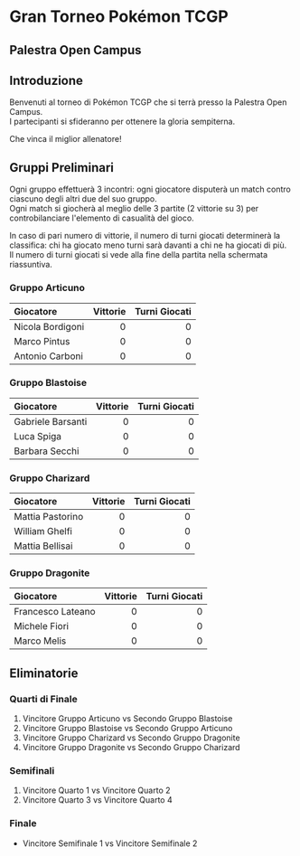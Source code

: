 # Gran Torneo Pokémon TCGP
## Palestra Open Campus

## Introduzione

Benvenuti al torneo di Pokémon TCGP che si terrà presso la Palestra Open Campus.  
I partecipanti si sfideranno per ottenere la gloria sempiterna.  

Che vinca il miglior allenatore!

## Gruppi Preliminari

Ogni gruppo effettuerà 3 incontri: ogni giocatore disputerà un match contro ciascuno degli altri due del suo gruppo.  
Ogni match si giocherà al meglio delle 3 partite (2 vittorie su 3) per controbilanciare l'elemento di casualità del gioco.

In caso di pari numero di vittorie, il numero di turni giocati determinerà la classifica: chi ha giocato meno turni sarà davanti a chi ne ha giocati di più.  
Il numero di turni giocati si vede alla fine della partita nella schermata riassuntiva.

### Gruppo Articuno

| <span style="display: inline-block; width: 100%; text-align: left;">Giocatore</span>         | <span style="display: inline-block; width: 100%; text-align: right;">Vittorie</span> | <span style="display: inline-block; width: 100%; text-align: right;">Turni Giocati</span> |
|-------------------|-------------------------------------------------------------------------------------:|-----------------------------------------------------------------------------------------:|
| Nicola Bordigoni  | <span style="display: inline-block; width: 100%; text-align: right;">0</span>        | <span style="display: inline-block; width: 100%; text-align: right;">0</span>            |
| Marco Pintus      | <span style="display: inline-block; width: 100%; text-align: right;">0</span>        | <span style="display: inline-block; width: 100%; text-align: right;">0</span>            |
| Antonio Carboni   | <span style="display: inline-block; width: 100%; text-align: right;">0</span>        | <span style="display: inline-block; width: 100%; text-align: right;">0</span>            |

### Gruppo Blastoise

| <span style="display: inline-block; width: 100%; text-align: left;">Giocatore</span>         | <span style="display: inline-block; width: 100%; text-align: right;">Vittorie</span> | <span style="display: inline-block; width: 100%; text-align: right;">Turni Giocati</span> |
|-------------------|-------------------------------------------------------------------------------------:|-----------------------------------------------------------------------------------------:|
| Gabriele Barsanti | <span style="display: inline-block; width: 100%; text-align: right;">0</span>        | <span style="display: inline-block; width: 100%; text-align: right;">0</span>            |
| Luca Spiga        | <span style="display: inline-block; width: 100%; text-align: right;">0</span>        | <span style="display: inline-block; width: 100%; text-align: right;">0</span>            |
| Barbara Secchi    | <span style="display: inline-block; width: 100%; text-align: right;">0</span>        | <span style="display: inline-block; width: 100%; text-align: right;">0</span>            |

### Gruppo Charizard

| <span style="display: inline-block; width: 100%; text-align: left;">Giocatore</span>         | <span style="display: inline-block; width: 100%; text-align: right;">Vittorie</span> | <span style="display: inline-block; width: 100%; text-align: right;">Turni Giocati</span> |
|-------------------|-------------------------------------------------------------------------------------:|-----------------------------------------------------------------------------------------:|
| Mattia Pastorino  | <span style="display: inline-block; width: 100%; text-align: right;">0</span>        | <span style="display: inline-block; width: 100%; text-align: right;">0</span>            |
| William Ghelfi    | <span style="display: inline-block; width: 100%; text-align: right;">0</span>        | <span style="display: inline-block; width: 100%; text-align: right;">0</span>            |
| Mattia Bellisai   | <span style="display: inline-block; width: 100%; text-align: right;">0</span>        | <span style="display: inline-block; width: 100%; text-align: right;">0</span>            |

### Gruppo Dragonite

| <span style="display: inline-block; width: 100%; text-align: left;">Giocatore</span>         | <span style="display: inline-block; width: 100%; text-align: right;">Vittorie</span> | <span style="display: inline-block; width: 100%; text-align: right;">Turni Giocati</span> |
|-------------------|-------------------------------------------------------------------------------------:|-----------------------------------------------------------------------------------------:|
| Francesco Lateano       | <span style="display: inline-block; width: 100%; text-align: right;">0</span>        | <span style="display: inline-block; width: 100%; text-align: right;">0</span>            |
| Michele Fiori     | <span style="display: inline-block; width: 100%; text-align: right;">0</span>        | <span style="display: inline-block; width: 100%; text-align: right;">0</span>            |
| Marco Melis       | <span style="display: inline-block; width: 100%; text-align: right;">0</span>        | <span style="display: inline-block; width: 100%; text-align: right;">0</span>            |

## Eliminatorie

### Quarti di Finale
1. Vincitore Gruppo Articuno vs Secondo Gruppo Blastoise
2. Vincitore Gruppo Blastoise vs Secondo Gruppo Articuno
3. Vincitore Gruppo Charizard vs Secondo Gruppo Dragonite
4. Vincitore Gruppo Dragonite vs Secondo Gruppo Charizard

### Semifinali
1. Vincitore Quarto 1 vs Vincitore Quarto 2
2. Vincitore Quarto 3 vs Vincitore Quarto 4

### Finale
- Vincitore Semifinale 1 vs Vincitore Semifinale 2
